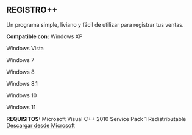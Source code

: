 ## REGISTRO++

Un programa simple, liviano y fácil de utilizar para registrar tus ventas.

**Compatible con:**
Windows XP

Windows Vista

Windows 7

Windows 8

Windows 8.1

Windows 10

Windows 11

**REQUISITOS:** 
Microsoft Visual C++ 2010 Service Pack 1 Redistributable
[Descargar desde Microsoft](https://download.microsoft.com/download/1/6/5/165255e7-1014-4d0a-b094-b6a430a6bffc/vcredist_x86.exe)
